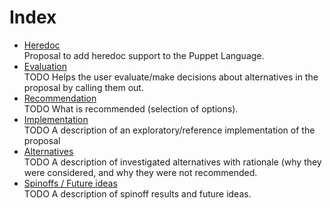 Index
=====
* [Heredoc](heredoc.md)  
  Proposal to add heredoc support to the Puppet Language.
* [Evaluation](evaluation.md)  
  TODO Helps the user evaluate/make decisions about alternatives in the proposal by calling them out.
* [Recommendation](recommendation.md)  
  TODO What is recommended (selection of options).
* [Implementation](implementation.md)  
  TODO A description of an exploratory/reference implementation of the proposal
* [Alternatives](alternatives.md)  
  TODO A description of investigated alternatives with rationale (why they were considered, and why they were not
  recommended.
* [Spinoffs / Future ideas](spinoff.md)  
  TODO A description of spinoff results and future ideas.
 
